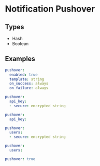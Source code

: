 # Notification Pushover



## Types

* Hash
* Boolean



## Examples

```yaml
pushover:
  enabled: true
  template: string
  on_success: always
  on_failure: always
```

```yaml
pushover:
  api_key:
  - secure: encrypted string
```

```yaml
pushover:
  api_key:
```

```yaml
pushover:
  users:
  - secure: encrypted string
```

```yaml
pushover:
  users:
```

```yaml
pushover: true

```
